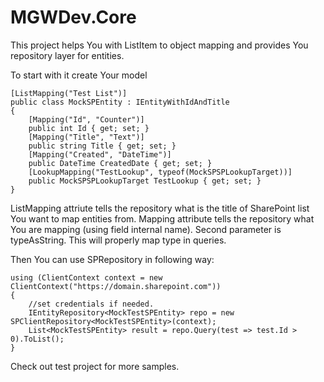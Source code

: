 # MGWDev.Core

This project helps You with ListItem to object mapping and provides You repository layer for entities.

To start with it create Your model

    [ListMapping("Test List")]
    public class MockSPEntity : IEntityWithIdAndTitle
    {
        [Mapping("Id", "Counter")]
        public int Id { get; set; }
        [Mapping("Title", "Text")]
        public string Title { get; set; }
        [Mapping("Created", "DateTime")]
        public DateTime CreatedDate { get; set; }
        [LookupMapping("TestLookup", typeof(MockSPSPLookupTarget))]
        public MockSPSPLookupTarget TestLookup { get; set; }
    }
ListMapping attriute tells the repository what is the title of SharePoint list You want to map entities from.
Mapping attribute tells the repository what You are mapping (using field internal name). Second parameter is typeAsString. 
This will properly map type in queries.

Then You can use SPRepository in following way:

    using (ClientContext context = new ClientContext("https://domain.sharepoint.com"))
    {
        //set credentials if needed.
        IEntityRepository<MockTestSPEntity> repo = new SPClientRepository<MockTestSPEntity>(context);
        List<MockTestSPEntity> result = repo.Query(test => test.Id > 0).ToList();
    }

Check out test project for more samples.
